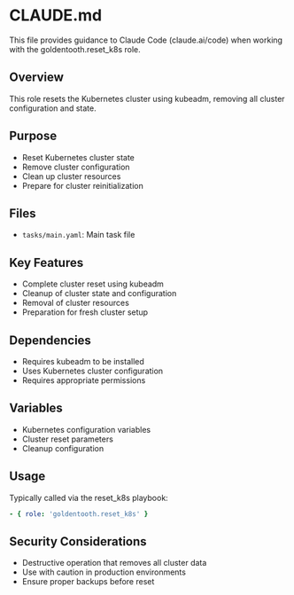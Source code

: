 # CLAUDE.md

This file provides guidance to Claude Code (claude.ai/code) when working with the goldentooth.reset_k8s role.

## Overview

This role resets the Kubernetes cluster using kubeadm, removing all cluster configuration and state.

## Purpose

- Reset Kubernetes cluster state
- Remove cluster configuration
- Clean up cluster resources
- Prepare for cluster reinitialization

## Files

- `tasks/main.yaml`: Main task file

## Key Features

- Complete cluster reset using kubeadm
- Cleanup of cluster state and configuration
- Removal of cluster resources
- Preparation for fresh cluster setup

## Dependencies

- Requires kubeadm to be installed
- Uses Kubernetes cluster configuration
- Requires appropriate permissions

## Variables

- Kubernetes configuration variables
- Cluster reset parameters
- Cleanup configuration

## Usage

Typically called via the reset_k8s playbook:
```yaml
- { role: 'goldentooth.reset_k8s' }
```

## Security Considerations

- Destructive operation that removes all cluster data
- Use with caution in production environments
- Ensure proper backups before reset